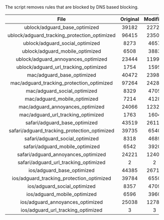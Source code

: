 The script removes rules that are blocked by DNS based blocking.


| File | Original | Modified |
|:----:|:-----:|:-----:|
| ublock/adguard_base_optimized | 39182 | 22721 |
| ublock/adguard_tracking_protection_optimized | 96415 | 23506 |
| ublock/adguard_social_optimized | 8273 | 4657 |
| ublock/adguard_mobile_optimized | 6508 | 3883 |
| ublock/adguard_annoyances_optimized | 23444 | 11994 |
| ublock/adguard_url_tracking_optimized | 1754 | 1595 |
| mac/adguard_base_optimized | 40472 | 23987 |
| mac/adguard_tracking_protection_optimized | 97264 | 24284 |
| mac/adguard_social_optimized | 8329 | 4705 |
| mac/adguard_mobile_optimized | 7214 | 4128 |
| mac/adguard_annoyances_optimized | 24066 | 12326 |
| mac/adguard_url_tracking_optimized | 1763 | 1604 |
| safari/adguard_base_optimized | 43519 | 26114 |
| safari/adguard_tracking_protection_optimized | 39735 | 6540 |
| safari/adguard_social_optimized | 8318 | 4689 |
| safari/adguard_mobile_optimized | 6542 | 3920 |
| safari/adguard_annoyances_optimized | 24221 | 12405 |
| safari/adguard_url_tracking_optimized | 2 | 2 |
| ios/adguard_base_optimized | 44385 | 26714 |
| ios/adguard_tracking_protection_optimized | 39784 | 6550 |
| ios/adguard_social_optimized | 8357 | 4709 |
| ios/adguard_mobile_optimized | 6596 | 3960 |
| ios/adguard_annoyances_optimized | 25038 | 12784 |
| ios/adguard_url_tracking_optimized | 3 | 3 |